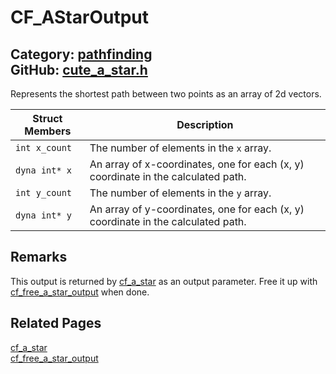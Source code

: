 [](../header.md ':include')

# CF_AStarOutput

Category: [pathfinding](https://github.com/RandyGaul/cute_framework/blob/master/docs/api_reference?id=pathfinding)  
GitHub: [cute_a_star.h](https://github.com/RandyGaul/cute_framework/blob/master/include/cute_a_star.h)  
---

Represents the shortest path between two points as an array of 2d vectors.

Struct Members | Description
--- | ---
`int x_count` | The number of elements in the `x` array.
`dyna int* x` | An array of x-coordinates, one for each (x, y) coordinate in the calculated path.
`int y_count` | The number of elements in the `y` array.
`dyna int* y` | An array of y-coordinates, one for each (x, y) coordinate in the calculated path.

## Remarks

This output is returned by [cf_a_star](https://github.com/RandyGaul/cute_framework/blob/master/docs/pathfinding/cf_a_star.md) as an output parameter. Free it up with [cf_free_a_star_output](https://github.com/RandyGaul/cute_framework/blob/master/docs/pathfinding/cf_free_a_star_output.md) when done.

## Related Pages

[cf_a_star](https://github.com/RandyGaul/cute_framework/blob/master/docs/pathfinding/cf_a_star.md)  
[cf_free_a_star_output](https://github.com/RandyGaul/cute_framework/blob/master/docs/pathfinding/cf_free_a_star_output.md)  

